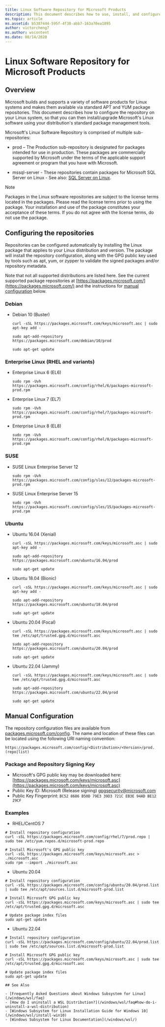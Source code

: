```yaml
---
title: Linux Software Repository for Microsoft Products
description: This document describes how to use, install, and configure Linux software packages for Microsoft products.
ms.topic: article
ms.assetid: b5387444-595f-4f38-abb7-163a70ea1895
author: victorcheng7
ms.author: wscontent
ms.date: 08/14/2020
---
```


# Linux Software Repository for Microsoft Products

## Overview

Microsoft builds and supports a variety of software products for Linux systems and makes them available via standard APT and YUM package repositories. This document describes how to configure the repository on your Linux system, so that you can then install/upgrade Microsoft's Linux software using your distribution's standard package management tools.

Microsoft's Linux Software Repository is comprised of multiple sub-repositories:

- prod – The Production sub-repository is designated for packages intended for use in production. These packages are commercially supported by Microsoft under the terms of the applicable support agreement or program that you have with Microsoft.

- mssql-server - These repositories contain packages for Microsoft SQL Server on Linux - See also: [SQL Server on Linux](/sql/linux/sql-server-linux-overview).

> [!NOTE]
> Packages in the Linux software repositories are subject to the license terms located in the packages. Please read the license terms prior to using the package. Your installation and use of the package constitutes your acceptance of these terms. If you do not agree with the license terms, do not use the package.

## Configuring the repositories

Repositories can be configured automatically by installing the Linux package that applies to your Linux distribution and version. The package will install the repository configuration, along with the GPG public key used by tools such as apt, yum, or zypper to validate the signed packages and/or repository metadata.

Note that not all supported distributions are listed here. See the current supported package repositories at [https://packages.microsoft.com/](https://packages.microsoft.com/) and the instructions for [manual configuration](#manual-configuration) below.

### Debian

- Debian 10 (Buster)<p>`curl -sSL https://packages.microsoft.com/keys/microsoft.asc | sudo apt-key add -`<p>`sudo apt-add-repository https://packages.microsoft.com/debian/10/prod`<p>`sudo apt-get update`

### Enterprise Linux (RHEL and variants)

- Enterprise Linux 6 (EL6)<p>`sudo rpm -Uvh https://packages.microsoft.com/config/rhel/6/packages-microsoft-prod.rpm`

- Enterprise Linux 7 (EL7)<p>`sudo rpm -Uvh https://packages.microsoft.com/config/rhel/7/packages-microsoft-prod.rpm`

- Enterprise Linux 8 (EL8)<p>`sudo rpm -Uvh https://packages.microsoft.com/config/rhel/8/packages-microsoft-prod.rpm`

### SUSE

- SUSE Linux Enterprise Server 12<p>`sudo rpm -Uvh https://packages.microsoft.com/config/sles/12/packages-microsoft-prod.rpm`

- SUSE Linux Enterprise Server 15<p>`sudo rpm -Uvh https://packages.microsoft.com/config/sles/15/packages-microsoft-prod.rpm`

### Ubuntu

- Ubuntu 16.04 (Xenial)<p>`curl -sSL https://packages.microsoft.com/keys/microsoft.asc | sudo apt-key add -`<p>`sudo apt-add-repository https://packages.microsoft.com/ubuntu/16.04/prod`<p>`sudo apt-get update`

- Ubuntu 18.04 (Bionic)<p>`curl -sSL https://packages.microsoft.com/keys/microsoft.asc | sudo apt-key add -`<p>`sudo apt-add-repository https://packages.microsoft.com/ubuntu/18.04/prod`<p>`sudo apt-get update`

 - Ubuntu 20.04 (Focal)<p>`curl -sSL https://packages.microsoft.com/keys/microsoft.asc | sudo tee /etc/apt/trusted.gpg.d/microsoft.asc`<p>`sudo apt-add-repository https://packages.microsoft.com/ubuntu/20.04/prod`<p>`sudo apt-get update`
  
 - Ubuntu 22.04 (Jammy)<p>`curl -sSL https://packages.microsoft.com/keys/microsoft.asc | sudo tee /etc/apt/trusted.gpg.d/microsoft.asc`<p>`sudo apt-add-repository https://packages.microsoft.com/ubuntu/22.04/prod`<p>`sudo apt-get update`

## Manual Configuration

The repository configuration files are available from [packages.microsoft.com/config](https://packages.microsoft.com/config/). The name and location of these files can be located using the following URI naming convention:

`https://packages.microsoft.com/config/<Distribution>/<Version>/prod.(repo|list)`

### Package and Repository Signing Key

- Microsoft's GPG public key may be downloaded here: [https://packages.microsoft.com/keys/microsoft.asc](https://packages.microsoft.com/keys/microsoft.asc)
- Public Key ID: Microsoft (Release signing) <gpgsecurity@microsoft.com>
- Public Key Fingerprint: `BC52 8686 B50D 79E3 39D3 721C EB3E 94AD BE12 29CF`

### Examples

- RHEL/CentOS 7

```
# Install repository configuration
curl -sSL https://packages.microsoft.com/config/rhel/7/prod.repo | sudo tee /etc/yum.repos.d/microsoft-prod.repo

# Install Microsoft's GPG public key
curl -sSL https://packages.microsoft.com/keys/microsoft.asc > ./microsoft.asc
sudo rpm --import ./microsoft.asc
```

- Ubuntu 20.04

```
# Install repository configuration
curl -sSL https://packages.microsoft.com/config/ubuntu/20.04/prod.list | sudo tee /etc/apt/sources.list.d/microsoft-prod.list

# Install Microsoft GPG public key
curl -sSL https://packages.microsoft.com/keys/microsoft.asc | sudo tee /etc/apt/trusted.gpg.d/microsoft.asc

# Update package index files
sudo apt-get update
```
  - Ubuntu 22.04

```
# Install repository configuration
curl -sSL https://packages.microsoft.com/config/ubuntu/22.04/prod.list | sudo tee /etc/apt/sources.list.d/microsoft-prod.list

# Install Microsoft GPG public key
curl -sSL https://packages.microsoft.com/keys/microsoft.asc | sudo tee /etc/apt/trusted.gpg.d/microsoft.asc

# Update package index files
sudo apt-get update

## See Also

- [Frequently Asked Questions about Windows Subsystem for Linux](/windows/wsl/faq)
- [How do I uninstall a WSL Distribution?](/windows/wsl/faq#how-do-i-uninstall-a-wsl-distribution)
- [Windows Subsystem for Linux Installation Guide for Windows 10](/windows/wsl/install-win10)
- [Windows Subsystem for Linux Documentation](/windows/wsl/)
